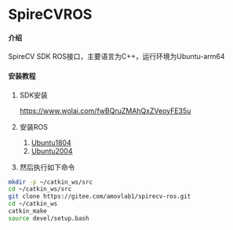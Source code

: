 # SpireCVROS

#### 介绍
SpireCV SDK ROS接口，主要语言为C++，运行环境为Ubuntu-arm64

#### 安装教程

1.  SDK安装

    https://www.wolai.com/fwBQruZMAhQxZVeoyFE35u

2.  安装ROS

    1. [Ubuntu1804](http://wiki.ros.org/melodic/Installation/Ubuntu)
    2. [Ubuntu2004](http://wiki.ros.org/noetic/Installation/Ubuntu)

3.  然后执行如下命令

```bash
mkdir -p ~/catkin_ws/src
cd ~/catkin_ws/src
git clone https://gitee.com/amovlab1/spirecv-ros.git
cd ~/catkin_ws
catkin_make
source devel/setup.bash
```


